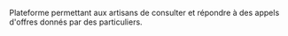 Plateforme permettant aux artisans de consulter et répondre à des appels d'offres donnés par  des particuliers.